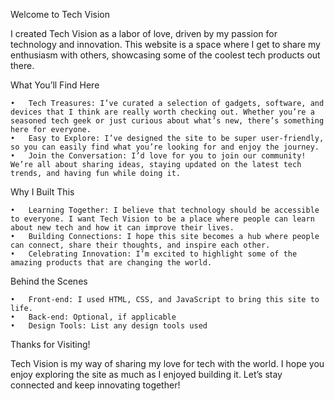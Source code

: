 Welcome to Tech Vision

I created Tech Vision as a labor of love, driven by my passion for technology and innovation. This website is a space where I get to share my enthusiasm with others, showcasing some of the coolest tech products out there.

What You’ll Find Here

	•	Tech Treasures: I’ve curated a selection of gadgets, software, and devices that I think are really worth checking out. Whether you’re a seasoned tech geek or just curious about what’s new, there’s something here for everyone.
	•	Easy to Explore: I’ve designed the site to be super user-friendly, so you can easily find what you’re looking for and enjoy the journey.
	•	Join the Conversation: I’d love for you to join our community! We’re all about sharing ideas, staying updated on the latest tech trends, and having fun while doing it.

Why I Built This

	•	Learning Together: I believe that technology should be accessible to everyone. I want Tech Vision to be a place where people can learn about new tech and how it can improve their lives.
	•	Building Connections: I hope this site becomes a hub where people can connect, share their thoughts, and inspire each other.
	•	Celebrating Innovation: I’m excited to highlight some of the amazing products that are changing the world.

Behind the Scenes

	•	Front-end: I used HTML, CSS, and JavaScript to bring this site to life.
	•	Back-end: Optional, if applicable
	•	Design Tools: List any design tools used

Thanks for Visiting!

Tech Vision is my way of sharing my love for tech with the world. I hope you enjoy exploring the site as much as I enjoyed building it. Let’s stay connected and keep innovating together!
